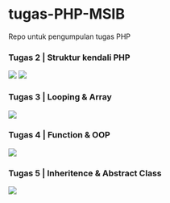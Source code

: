 ﻿# tugas-PHP-MSIB
 Repo untuk pengumpulan tugas PHP
 
 <h3>Tugas 2 | Struktur kendali PHP</h3>
 
 <img src="https://user-images.githubusercontent.com/81398442/192678298-31b4e43c-9aa2-4728-a087-f0d5be59d628.PNG">
 <img src="https://user-images.githubusercontent.com/81398442/192678304-b4f465de-d3d0-4b28-b6b4-7232c535d033.PNG">

<h3>Tugas 3 | Looping & Array</h3>

<img src="https://user-images.githubusercontent.com/81398442/193168064-a05a4e41-0823-4b2d-a00b-1e30f9b596d1.PNG">

<h3>Tugas 4 | Function & OOP</h3>

<img src="https://user-images.githubusercontent.com/81398442/193411505-fbea531b-ac35-430d-b8b9-82b871a6d67d.png">

<h3>Tugas 5 | Inheritence & Abstract Class</h3>

<img src="https://user-images.githubusercontent.com/81398442/193620466-a8d3d9c1-07cf-4226-b93d-c82e466624b5.png">
